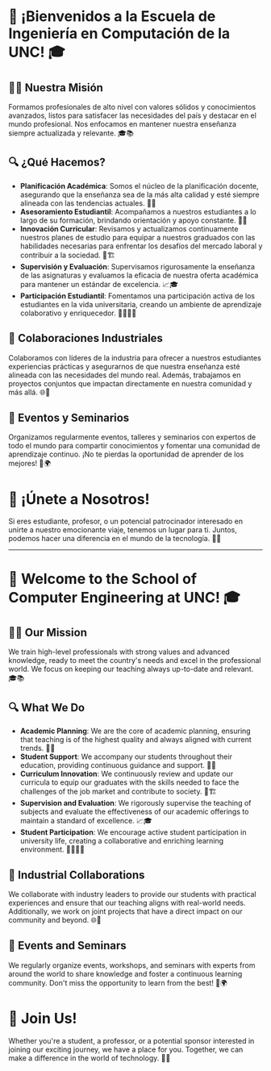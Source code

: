 # 🚀 ¡Bienvenidos a la Escuela de Ingeniería en Computación de la UNC! 🎓

## 👩‍🏫 Nuestra Misión

Formamos profesionales de alto nivel con valores sólidos y conocimientos avanzados, listos para satisfacer las necesidades del país y destacar en el mundo profesional. Nos enfocamos en mantener nuestra enseñanza siempre actualizada y relevante. 🎓📚

## 🔍 ¿Qué Hacemos?

- **Planificación Académica**: Somos el núcleo de la planificación docente, asegurando que la enseñanza sea de la más alta calidad y esté siempre alineada con las tendencias actuales. 📅📖
- **Asesoramiento Estudiantil**: Acompañamos a nuestros estudiantes a lo largo de su formación, brindando orientación y apoyo constante. 👥💬
- **Innovación Curricular**: Revisamos y actualizamos continuamente nuestros planes de estudio para equipar a nuestros graduados con las habilidades necesarias para enfrentar los desafíos del mercado laboral y contribuir a la sociedad. 🔄🏗️
- **Supervisión y Evaluación**: Supervisamos rigurosamente la enseñanza de las asignaturas y evaluamos la eficacia de nuestra oferta académica para mantener un estándar de excelencia. 📈🎓
- **Participación Estudiantil**: Fomentamos una participación activa de los estudiantes en la vida universitaria, creando un ambiente de aprendizaje colaborativo y enriquecedor. 🙋‍♂️🙋‍♀️

## 🤝 Colaboraciones Industriales

Colaboramos con líderes de la industria para ofrecer a nuestros estudiantes experiencias prácticas y asegurarnos de que nuestra enseñanza esté alineada con las necesidades del mundo real. Además, trabajamos en proyectos conjuntos que impactan directamente en nuestra comunidad y más allá. 🌐👷

## 🎤 Eventos y Seminarios

Organizamos regularmente eventos, talleres y seminarios con expertos de todo el mundo para compartir conocimientos y fomentar una comunidad de aprendizaje continuo. ¡No te pierdas la oportunidad de aprender de los mejores! 📢🌍

# 💪 ¡Únete a Nosotros! 
Si eres estudiante, profesor, o un potencial patrocinador interesado en unirte a nuestro emocionante viaje, tenemos un lugar para ti. Juntos, podemos hacer una diferencia en el mundo de la tecnología. 🤗🌟

---

# 🚀 Welcome to the School of Computer Engineering at UNC! 🎓

## 👩‍🏫 Our Mission

We train high-level professionals with strong values and advanced knowledge, ready to meet the country's needs and excel in the professional world. We focus on keeping our teaching always up-to-date and relevant. 🎓📚

## 🔍 What We Do

- **Academic Planning**: We are the core of academic planning, ensuring that teaching is of the highest quality and always aligned with current trends. 📅📖
- **Student Support**: We accompany our students throughout their education, providing continuous guidance and support. 👥💬
- **Curriculum Innovation**: We continuously review and update our curricula to equip our graduates with the skills needed to face the challenges of the job market and contribute to society. 🔄🏗️
- **Supervision and Evaluation**: We rigorously supervise the teaching of subjects and evaluate the effectiveness of our academic offerings to maintain a standard of excellence. 📈🎓
- **Student Participation**: We encourage active student participation in university life, creating a collaborative and enriching learning environment. 🙋‍♂️🙋‍♀️

## 🤝 Industrial Collaborations

We collaborate with industry leaders to provide our students with practical experiences and ensure that our teaching aligns with real-world needs. Additionally, we work on joint projects that have a direct impact on our community and beyond. 🌐👷

## 🎤 Events and Seminars

We regularly organize events, workshops, and seminars with experts from around the world to share knowledge and foster a continuous learning community. Don't miss the opportunity to learn from the best! 📢🌍

# 💪 Join Us! 
Whether you're a student, a professor, or a potential sponsor interested in joining our exciting journey, we have a place for you. Together, we can make a difference in the world of technology. 🤗🌟

